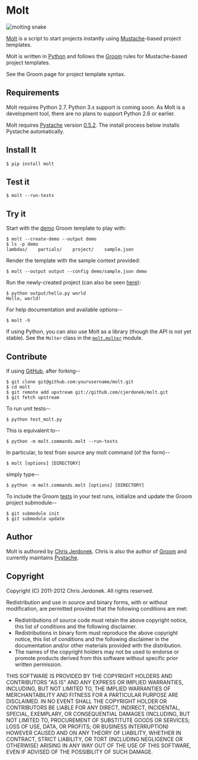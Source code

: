 Molt
====

<!-- We leave the brackets empty.  Otherwise, text shows up in the reST
  version converted by pandoc. -->

![](https://github.com/cjerdonek/molt/raw/master/images/molt.png "molting snake")

[Molt](http://cjerdonek.github.com/molt/) is a script to start projects
instantly using [Mustache](http://mustache.github.com/)-based
project templates.

Molt is written in [Python](http://www.python.org/) and follows the
[Groom](http://cjerdonek.github.com/groom/) rules for Mustache-based
project templates.

See the Groom page for project template syntax.


Requirements
------------

Molt requires Python 2.7.  Python 3.x support is coming soon.  As Molt is a
development tool, there are no plans to support Python 2.6 or earlier.

Molt requires [Pystache](https://github.com/defunkt/pystache) version
[0.5.2](http://pypi.python.org/pypi/pystache).  The install process
below installs Pystache automatically.


Install It
----------

    $ pip install molt


Test it
-------

    $ molt --run-tests


Try it
------

Start with the [demo](https://github.com/cjerdonek/molt/tree/master/molt/demo)
Groom template to play with:

    $ molt --create-demo --output demo
    $ ls -p demo
    lambdas/    partials/    project/    sample.json

Render the template with the sample context provided:

    $ molt --output output --config demo/sample.json demo

Run the newly-created project (can also be seen
[here](https://github.com/cjerdonek/molt/tree/master/molt/test/data/demo)):

    $ python output/hello.py world
    Hello, world!

For help documentation and available options--

    $ molt -h

If using Python, you can also use Molt as a library (though the API is
not yet stable).  See the `Molter` class in the
[`molt.molter`](https://github.com/cjerdonek/molt/blob/master/molt/molter.py)
module.


Contribute
----------

If using [GitHub](https://github.com/), after forking--

    $ git clone git@github.com:yourusername/molt.git
    $ cd molt
    $ git remote add upstream git://github.com/cjerdonek/molt.git
    $ git fetch upstream

To run unit tests--

    $ python test_molt.py

This is equivalent to--

    $ python -m molt.commands.molt --run-tests

In particular, to test from source any molt command (of the form)--

    $ molt [options] [DIRECTORY]

simply type--

    $ python -m molt.commands.molt [options] [DIRECTORY]

To include the Groom [tests](https://github.com/cjerdonek/groom/tree/master/tests)
in your test runs, initialize and update the Groom project submodule--

    $ git submodule init
    $ git submodule update


Author
------

Molt is authored by [Chris Jerdonek](https://github.com/cjerdonek).
Chris is also the author of [Groom](http://cjerdonek.github.com/groom/) and
currently maintains [Pystache](https://github.com/defunkt/pystache).


Copyright
---------

Copyright (C) 2011-2012 Chris Jerdonek. All rights reserved.

Redistribution and use in source and binary forms, with or without
modification, are permitted provided that the following conditions are met:

* Redistributions of source code must retain the above copyright notice,
  this list of conditions and the following disclaimer.
* Redistributions in binary form must reproduce the above copyright notice,
  this list of conditions and the following disclaimer in the documentation
  and/or other materials provided with the distribution.
* The names of the copyright holders may not be used to endorse or promote
  products derived from this software without specific prior written
  permission.

THIS SOFTWARE IS PROVIDED BY THE COPYRIGHT HOLDERS AND CONTRIBUTORS "AS IS"
AND ANY EXPRESS OR IMPLIED WARRANTIES, INCLUDING, BUT NOT LIMITED TO, THE
IMPLIED WARRANTIES OF MERCHANTABILITY AND FITNESS FOR A PARTICULAR PURPOSE
ARE DISCLAIMED. IN NO EVENT SHALL THE COPYRIGHT HOLDER OR CONTRIBUTORS BE
LIABLE FOR ANY DIRECT, INDIRECT, INCIDENTAL, SPECIAL, EXEMPLARY, OR
CONSEQUENTIAL DAMAGES (INCLUDING, BUT NOT LIMITED TO, PROCUREMENT OF
SUBSTITUTE GOODS OR SERVICES; LOSS OF USE, DATA, OR PROFITS; OR BUSINESS
INTERRUPTION) HOWEVER CAUSED AND ON ANY THEORY OF LIABILITY, WHETHER IN
CONTRACT, STRICT LIABILITY, OR TORT (INCLUDING NEGLIGENCE OR OTHERWISE)
ARISING IN ANY WAY OUT OF THE USE OF THIS SOFTWARE, EVEN IF ADVISED OF THE
POSSIBILITY OF SUCH DAMAGE.
